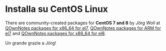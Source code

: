 # Installa su CentOS Linux

There are community-created packages for **CentOS 7 and 8** by *Jörg Woll* at [QOwnNotes packages for x86_64 for el7](http://wilhelm949.spdns.org:10443/w3bservice/7/x86_64/w3bservice/Packages/repoview/qownnotes.html), [QOwnNotes packages for ARM for el7](http://wilhelm949.spdns.org:10443/w3bservice/7/armhfp/w3bservice/Packages/repoview/qownnotes.html) and [QOwnNotes packages for x86_64 for el8](http://wilhelm949.spdns.org:10443/w3bservice/8/x86_64/w3bservice/Packages/repoview/qownnotes.html).

Un grande grazie a Jörg!
